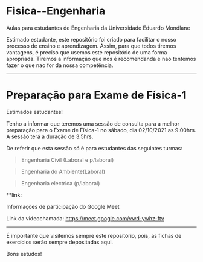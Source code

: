 # Fisica--Engenharia
Aulas para estudantes de Engenharia da Universidade Eduardo Mondlane

Estimado estudante, este repositório foi criado para facilitar o nosso processo de ensino e aprendizagem. Assim, para que todos tiremos vantagens, é preciso que usemos este repositório de uma forma apropriada. Tiremos a informação que nos é recomendanda e nao tentemos fazer o que nao for da nossa competência.

----------------------------------------------------------------------------------------------------------------------------------------------------

# Preparação para Exame de Física-1

Estimados estudantes!

Tenho a informar que teremos uma sessão de consulta para a melhor preparação para o Exame de Física-1 no sábado, dia 02/10/2021 as 9:00hrs. A sessão terá a duração de 3.5hrs.

De referir que esta sessão só é para estudantes das seguintes turmas:

>Engenharia Civil (Laboral e p/laboral)

>Engenharia do Ambiente(Laboral)

>Engenharia  electrica (p/laboral) 


**link:

Informações de participação do Google Meet

Link da videochamada: https://meet.google.com/vwd-ywhz-ftv





----------------------------------------------------------------------------------------------------------------------------------------------------------------------------
É importante que visitemos sempre este repositório, pois,  as fichas de exercícios serão sempre depositadas aqui.


Bons estudos!
